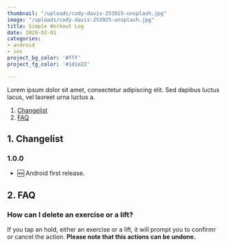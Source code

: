 ```yaml
---
thumbnail: "/uploads/cody-davis-253925-unsplash.jpg"
image: "/uploads/cody-davis-253925-unsplash.jpg"
title: Simple Workout Log
date: 2020-02-01
categories:
- android
- ios
project_bg_color: '#fff'
project_fg_color: '#1d1e22'

---
```


Lorem ipsum dolor sit amet, consectetur adipiscing elit. Sed dapibus luctus lacus, vel laoreet urna luctus a. 

1. [Changelist](#1-changelist)
2. [FAQ](#2-faq)

## 1. Changelist
### 1.0.0
- 🆕 Android first release. 

## 2. FAQ
### How can I delete an exercise or a lift?
If you tap an hold, either an exercise or a lift, it will prompt you to confirmr or cancel the action. **Please note that this actions can be undone.** 
